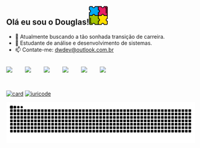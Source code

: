 ## Olá eu sou o Douglas!<img width="50px" src="/autismo.png">

- 🔭 Atualmente buscando a tão sonhada transição de carreira.
- 🌱 Estudante de análise e desenvolvimento de sistemas.
- 📫 Contate-me: dwdev@outlook.com.br
<br>

<div style="display: flex">
  <img width="50px" src="https://devicon-website.vercel.app/api/vscode/original.svg"></img>
  <img width="50px" src="https://cdn.jsdelivr.net/gh/devicons/devicon@latest/icons/intellij/intellij-original.svg"></img>
  <img width="50px" src="https://devicon-website.vercel.app/api/html5/original.svg"></img>
  <img width="50px" src="https://devicon-website.vercel.app/api/css3/original.svg"></img>
  <img width="50px" src="https://devicon-website.vercel.app/api/bootstrap/original.svg?cor=%2359407F"></img>
  <img width="50px" src="https://devicon-website.vercel.app/api/javascript/original.svg"></img>
</div>
<br>
<br>

 [![card](https://github-readme-stats.vercel.app/api?username=DWRada&theme=ambient_gradient&show_icons=true)](https://github.com/DWRada/github-readme-stats)
 [![iuricode](https://github-readme-stats.vercel.app/api/top-langs/?username=DWRada&theme=ambient_gradient&layout=compact)](https://github.com/DWRada/github-readme-stats)


<picture align="center">
  <source media="(prefers-color-scheme: dark)" srcset="https://raw.githubusercontent.com/DWRada/DWRada/output/github-contribution-grid-snake-dark.svg">
  <source media="(prefers-color-scheme: light)" srcset="https://raw.githubusercontent.com/DWRada/DWRada/output/github-contribution-grid-snake-dark.svg">
  <img align="center" alt="github contribution grid snake animation" src="https://raw.githubusercontent.com/DWRada/DWRada/output/github-contribution-grid-snake.svg">
</picture>
